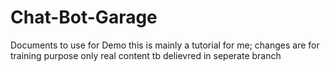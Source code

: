 # Chat-Bot-Garage
Documents to use for Demo
this is mainly a tutorial for me; changes are for training purpose only
real content tb delievred in seperate branch
